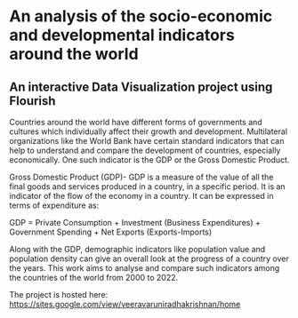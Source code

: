 # An analysis of the socio-economic and developmental indicators around the world
## An interactive Data Visualization project using Flourish

Countries around the world have different forms of governments and cultures which individually affect their growth and development. Multilateral organizations like the World Bank have certain standard indicators that can help to understand and compare the development of countries, especially economically. One such indicator is the GDP or the Gross Domestic Product.


Gross Domestic Product (GDP)- GDP is a measure of the value of all the final goods and services produced in a country, in a specific period. It is an indicator of the flow of the economy in a country. It can be expressed in terms of expenditure as:

GDP = Private Consumption + Investment (Business Expenditures) + Government Spending + Net Exports (Exports-Imports)


Along with the GDP, demographic indicators like population value and population density can give an overall look at the progress of a country over the years. This work aims to analyse and compare such indicators among the countries of the world from 2000 to 2022.

The project is hosted here: https://sites.google.com/view/veeravaruniradhakrishnan/home
